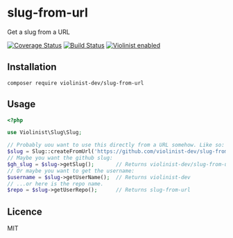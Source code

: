 # slug-from-url
Get a slug from a URL

[![Coverage Status](https://coveralls.io/repos/github/violinist-dev/slug-from-url/badge.svg)](https://coveralls.io/github/violinist-dev/slug-from-url)
[![Build Status](https://travis-ci.org/violinist-dev/slug-from-url.svg?branch=master)](https://travis-ci.org/violinist-dev/slug-from-url)
[![Violinist enabled](https://img.shields.io/badge/violinist-enabled-brightgreen.svg)](https://violinist.io)

## Installation

```
composer require violinist-dev/slug-from-url
```

## Usage

```php
<?php

use Violinist\Slug\Slug;

// Probably uou want to use this directly from a URL somehow. Like so:
$slug = Slug::createFromUrl('https://github.com/violinist-dev/slug-from-url');
// Maybe you want the github slug:
$gh_slug = $slug->getSlug();       // Returns violinist-dev/slug-from-url
// Or maybe you want to get the username:
$username = $slug->getUserName();  // Returns violinist-dev
// ...or here is the repo name.
$repo = $slug->getUserRepo();      // Returns slug-from-url
```

## Licence

MIT
